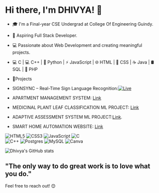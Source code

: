 # Hi there, I'm DHIVYA! 👋

- 🎓 I'm a Final-year CSE Undergrad at College Of Engineering Guindy.
- 💼 Aspiring Full Stack Developer.
- 💻 Passionate about Web Development and creating meaningful projects.
- 💻 C | 💻 C++ | 🐍 Python | ⚡ JavaScript | 🌐 HTML | 🎨 CSS | ☕ Java | 🛢️ SQL | 🐘 PHP 
  
- 🚀Projects
- SIGNSYNC – Real-Time Sign Language Recognition:[![Live](https://img.shields.io/badge/Live-SignSync-brightgreen)](https://signsync.onrender.com)
- APARTMENT MANAGEMENT SYSTEM: [Link](https://github.com/dhivya003/APARTMENT_MANAGEMENT_SYSTEM.git)
- MEDICINAL PLANT LEAF CLASSIFICATION ML PROJECT: [Link](https://github.com/dhivya003/ML_project_Medicinal_Plant_Leaf_Classification.git)
- ADAPTIVE ASSESSMENT SYSTEM ML PROJECT:[Link](https://github.com/dhivya003/Adaptive-Assessment-System.git).
- SMART HOME AUTOMATION WEBSITE: [Link](https://github.com/dhivya003/Smart_Home_Automation.git)


![HTML5](https://img.shields.io/badge/html5-%23E34F26.svg?style=for-the-badge&logo=html5&logoColor=white)
![CSS3](https://img.shields.io/badge/css3-%231572B6.svg?style=for-the-badge&logo=css3&logoColor=white)
![JavaScript](https://img.shields.io/badge/javascript-%23323330.svg?style=for-the-badge&logo=javascript&logoColor=%23F7DF1E)
![C](https://img.shields.io/badge/c-%2300599C.svg?style=for-the-badge&logo=c&logoColor=white)<br/>
![C++](https://img.shields.io/badge/c++-%2300599C.svg?style=for-the-badge&logo=c%2B%2B&logoColor=white)
![Postgres](https://img.shields.io/badge/postgres-%23316192.svg?style=for-the-badge&logo=postgresql&logoColor=white)
![MySQL](https://img.shields.io/badge/mysql-4479A1.svg?style=for-the-badge&logo=mysql&logoColor=white)
![Canva](https://img.shields.io/badge/Canva-%2300C4CC.svg?style=for-the-badge&logo=Canva&logoColor=white)<br>


![Dhivya's GitHub stats](https://github-readme-stats.vercel.app/api?username=dhivya003&show_icons=true&theme=radical)

## "The only way to do great work is to love what you do." 

Feel free to reach out! 😊








